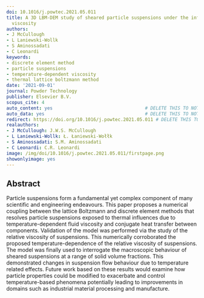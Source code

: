 ```yaml
---
doi: 10.1016/j.powtec.2021.05.011
title: A 3D LBM-DEM study of sheared particle suspensions under the influence of temperature-dependent
  viscosity
authors:
- J McCullough
- L Laniewski-Wollk
- S Aminossadati
- C Leonardi
keywords:
- discrete element method
- particle suspensions
- temperature-dependent viscosity
- thermal lattice boltzmann method
date: '2021-09-01'
journal: Powder Technology
publisher: Elsevier B.V.
scopus_cite: 4
auto_content: yes                                  # DELETE THIS TO NOT AUTO GENERATE CONTENT
auto_data: yes                                     # DELETE THIS TO NOT AUTO GENERATE METADATA
redirect: https://doi.org/10.1016/j.powtec.2021.05.011 # DELETE THIS TO NOT REDIRECT
realauthors:
- J McCullough: J.W.S. McCullough
- L Laniewski-Wollk: Ł. Łaniewski-Wołłk
- S Aminossadati: S.M. Aminossadati
- C Leonardi: C.R. Leonardi
image: /img/doi/10.1016/j.powtec.2021.05.011/firstpage.png
showonlyimage: yes
---
```



## Abstract
Particle suspensions form a fundamental yet complex component of many scientific and engineering endeavours. This paper proposes a numerical coupling between the lattice Boltzmann and discrete element methods that resolves particle suspensions exposed to thermal influences due to temperature-dependent fluid viscosity and conjugate heat transfer between components. Validation of the model was performed via the study of the relative viscosity of suspensions. This numerically corroborated the proposed temperature-dependence of the relative viscosity of suspensions. The model was finally used to interrogate the macroscopic behaviour of sheared suspensions at a range of solid volume fractions. This demonstrated changes in suspension flow behaviour due to temperature related effects. Future work based on these results would examine how particle properties could be modified to exacerbate and control temperature-based phenomena potentially leading to improvements in domains such as industrial material processing and manufacture.

